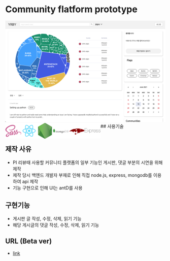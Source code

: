 # Community flatform prototype

<img src="./screen-shot.png" alt="커뮤니티 플랫폼 메인 화면 이미지" />
## 사용기술

<img align="left" width="50px" src="https://raw.githubusercontent.com/github/explore/80688e429a7d4ef2fca1e82350fe8e3517d3494d/topics/sass/sass.png" alt="sass" />
<img align="left" width="50px" src="https://raw.githubusercontent.com/github/explore/80688e429a7d4ef2fca1e82350fe8e3517d3494d/topics/react/react.png" alt="react" />
<img align="left" width="50px" src="https://raw.githubusercontent.com/github/explore/80688e429a7d4ef2fca1e82350fe8e3517d3494d/topics/nodejs/nodejs.png" alt="nodejs" />
<img align="left" width="50px" src="https://raw.githubusercontent.com/github/explore/80688e429a7d4ef2fca1e82350fe8e3517d3494d/topics/mongodb/mongodb.png" alt="mongodb" />
<img align="left" width="50px" src="https://raw.githubusercontent.com/github/explore/80688e429a7d4ef2fca1e82350fe8e3517d3494d/topics/mongoose/mongoose.png" alt="mongoose" />
<img align="left" width="50px" src="https://raw.githubusercontent.com/github/explore/80688e429a7d4ef2fca1e82350fe8e3517d3494d/topics/express/express.png" alt="express" />

<br />
<br />

## 제작 사유

- PI 리뷰때 사용할 커뮤니티 플랫폼의 일부 기능인 게시판, 댓글 부분의 시연을 위해 제작
- 제작 당시 백엔드 개발자 부재로 인해 직접 node.js, express, mongodb를 이용하여 api 제작
- 기능 구현으로 인해 UI는 antD를 사용

## 구현기능

- 게시판 글 작성, 수정, 삭제, 읽기 기능
- 해당 게시글의 댓글 작성, 수정, 삭제, 읽기 기능

## URL (Beta ver)

- [link](http://devitda.osci.kr:3000/)
